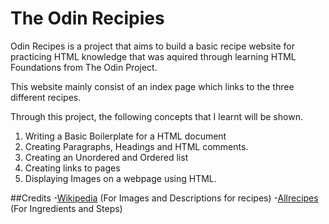 # The Odin Recipies
 Odin Recipes is a project that aims  to build a basic recipe website for practicing HTML knowledge that was aquired through learning HTML Foundations from The Odin Project.

 This website mainly consist of an index page which links to the three different recipes. 
 
 Through this project, the following concepts that I learnt will be shown.

1. Writing a Basic Boilerplate for a HTML document
2. Creating Paragraphs, Headings and HTML comments.
3. Creating an Unordered and Ordered list
4. Creating links to pages
5. Displaying Images on a webpage using HTML.

##Credits
-[Wikipedia](https://en.wikipedia.org) (For Images and Descriptions for recipes)
-[Allrecipes](https://www.allrecipes.com/) (For Ingredients and Steps)